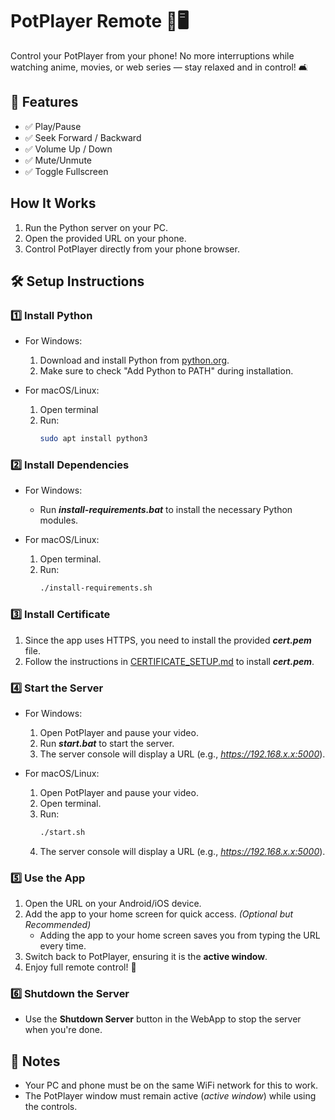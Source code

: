 # PotPlayer Remote 📱🖥️

Control your PotPlayer from your phone! No more interruptions while watching anime, movies, or web series — stay relaxed and in control! 🛋️


## 🎯 Features

- ✅ Play/Pause
- ✅ Seek Forward / Backward
- ✅ Volume Up / Down
- ✅ Mute/Unmute
- ✅ Toggle Fullscreen


## How It Works

1. Run the Python server on your PC.
2. Open the provided URL on your phone.
3. Control PotPlayer directly from your phone browser.


## 🛠️ Setup Instructions

### 1️⃣ Install Python

- For Windows:
    1. Download and install Python from [python.org](https://www.python.org/).
    2. Make sure to check "Add Python to PATH" during installation.

- For macOS/Linux:
    1. Open terminal
    2. Run:
        ```bash
        sudo apt install python3

### 2️⃣ Install Dependencies

- For Windows:
    - Run ***install-requirements.bat*** to install the necessary Python modules.

- For macOS/Linux:
    1. Open terminal.
    2. Run:
        ```bash
        ./install-requirements.sh

### 3️⃣ Install Certificate

1. Since the app uses HTTPS, you need to install the provided ***cert.pem*** file.
2. Follow the instructions in [CERTIFICATE_SETUP.md](CERTIFICATE_SETUP.md) to install ***cert.pem***.

### 4️⃣ Start the Server

- For Windows:
    1. Open PotPlayer and pause your video.
    2. Run ***start.bat*** to start the server.
    3. The server console will display a URL (e.g., *https://192.168.x.x:5000*).

- For macOS/Linux:
    1. Open PotPlayer and pause your video.
    2. Open terminal.
    3. Run:
        ```bash
        ./start.sh
    4. The server console will display a URL (e.g., *https://192.168.x.x:5000*).

### 5️⃣ Use the App

1. Open the URL on your Android/iOS device.
2. Add the app to your home screen for quick access. *(Optional but Recommended)*
    - Adding the app to your home screen saves you from typing the URL every time.
3. Switch back to PotPlayer, ensuring it is the **active window**.
4. Enjoy full remote control! 🎉

### 6️⃣ Shutdown the Server

- Use the **Shutdown Server** button in the WebApp to stop the server when you're done.

## 📌 Notes

- Your PC and phone must be on the same WiFi network for this to work.
- The PotPlayer window must remain active (*active window*) while using the controls.